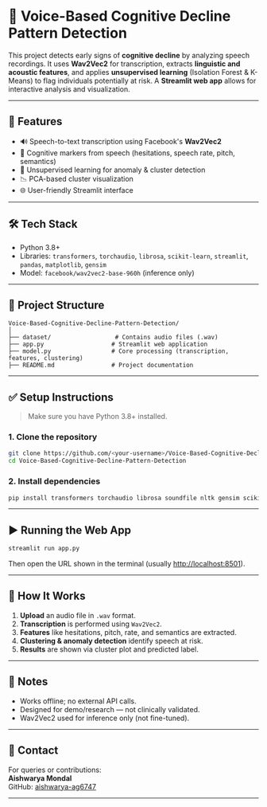 
# 🧠 Voice-Based Cognitive Decline Pattern Detection

This project detects early signs of **cognitive decline** by analyzing speech recordings. It uses **Wav2Vec2** for transcription, extracts **linguistic and acoustic features**, and applies **unsupervised learning** (Isolation Forest & K-Means) to flag individuals potentially at risk. A **Streamlit web app** allows for interactive analysis and visualization.

---

## 🚀 Features

- 🔊 Speech-to-text transcription using Facebook's **Wav2Vec2**
- 🧠 Cognitive markers from speech (hesitations, speech rate, pitch, semantics)
- 🤖 Unsupervised learning for anomaly & cluster detection
- 📉 PCA-based cluster visualization
- 🌐 User-friendly Streamlit interface

---

## 🛠️ Tech Stack

- Python 3.8+
- Libraries: `transformers`, `torchaudio`, `librosa`, `scikit-learn`, `streamlit`, `pandas`, `matplotlib`, `gensim`
- Model: `facebook/wav2vec2-base-960h` (inference only)

---

## 📁 Project Structure

```
Voice-Based-Cognitive-Decline-Pattern-Detection/
│
├── dataset/                  # Contains audio files (.wav)
├── app.py                   # Streamlit web application
├── model.py                 # Core processing (transcription, features, clustering)
├── README.md                # Project documentation
```

---

## ✅ Setup Instructions

> Make sure you have Python 3.8+ installed.

### 1. Clone the repository

```bash
git clone https://github.com/<your-username>/Voice-Based-Cognitive-Decline-Pattern-Detection.git
cd Voice-Based-Cognitive-Decline-Pattern-Detection
```

### 2. Install dependencies

```bash
pip install transformers torchaudio librosa soundfile nltk gensim scikit-learn streamlit matplotlib pandas
```

---

## ▶️ Running the Web App

```bash
streamlit run app.py
```

Then open the URL shown in the terminal (usually [http://localhost:8501](http://localhost:8501)).

---

## 📂 How It Works

1. **Upload** an audio file in `.wav` format.
2. **Transcription** is performed using `Wav2Vec2`.
3. **Features** like hesitations, pitch, rate, and semantics are extracted.
4. **Clustering & anomaly detection** identify speech at risk.
5. **Results** are shown via cluster plot and predicted label.

---

## 📝 Notes

- Works offline; no external API calls.
- Designed for demo/research — not clinically validated.
- Wav2Vec2 used for inference only (not fine-tuned).

---

## 📧 Contact

For queries or contributions:  
**Aishwarya Mondal**  
GitHub: [aishwarya-ag6747](https://github.com/aishwarya-ag6747)

---



